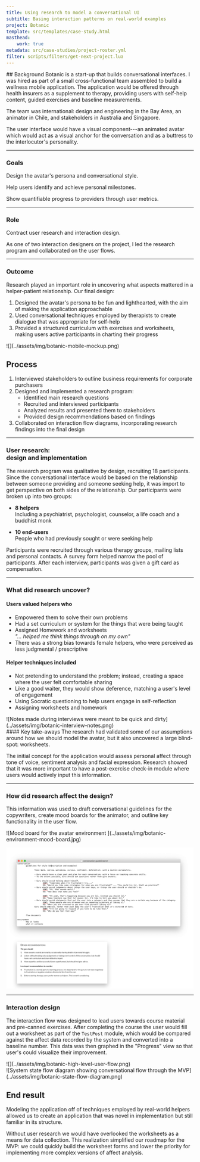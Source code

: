```yaml
---
title: Using research to model a conversational UI
subtitle: Basing interaction patterns on real-world examples 
project: Botanic
template: src/templates/case-study.html
masthead:
    work: true
metadata: src/case-studies/project-roster.yml
filter: scripts/filters/get-next-project.lua
---
```


<section class="grid split-lists indenter:3/5 flip-top:kid border-top:3px border-accent:cyan">
## Background
Botanic is a start-up that builds conversational interfaces. I was hired as part of a small cross-functional team assembled to build a wellness mobile application. The application would be offered through health insurers as a supplement to therapy, providing users with self-help content, guided exercises and baseline measurements.

The team was international: design and engineering in the Bay Area, an animator in Chile, and stakeholders in Australia and Singapore.

The user interface would have a visual component---an animated avatar which would act as a visual anchor for the conversation and as a buttress to the interlocutor's personality. 

---

### Goals
Design the avatar's persona and conversational style.

Help users identify and achieve personal milestones.

Show quantifiable progress to providers through user metrics.

---

### Role
Contract user research and interaction design.

As one  of two interaction designers on the project, I led the research program and collaborated on the user flows.

---

### Outcome
Research played an important role in uncovering what aspects mattered in a helper-patient relationship. Our final design:

1. Designed the avatar's persona to be fun and lighthearted, with the aim of making the application approachable
2. Used conversational techniques employed by therapists to create dialogue that was appropriate for self-help
3. Provided a structured curriculum with exercises and worksheets, making users active participants in charting their progress

<div class="cinch-up:70% one-third" data-tab="0">
![](../assets/img/botanic-mobile-mockup.png)
</div>

</section>

<section class="grid indenter:3/5 flip-top:kid border-top:3px border-accent:magenta">

## Process
1. Interviewed stakeholders to outline business requirements for corporate purchasers
2. Designed and implemented a research program:
   * Identified main research questions
   * Recruited and interviewed participants
   * Analyzed results and presented them to stakeholders
   * Provided design recommendations based on findings
3. Collaborated on interaction flow diagrams, incorporating research findings into the final design

--- 

### User research:</br>design and implementation
The research program was qualitative by design, recruiting 18 participants. Since the conversational interface would be based on the relationship between someone providing and someone seeking help, it was import to get perspective on both sides of the relationship. Our participants were broken up into two groups:

- **8 helpers**\
Including a psychiatrist, psychologist, counselor, a life coach and a buddhist monk

- **10 end-users**\
People who had previously sought or were seeking help

Participants were recruited through various therapy groups, mailing lists and personal contacts. A survey form helped narrow the pool of participants. After each interview, participants was given a gift card as compensation.

---

### What did research uncover?

#### Users valued helpers who
- Empowered them to solve their own problems 
- Had a  set curriculum or system for the things that were being taught
- Assigned Homework and worksheets\
_"... helped me think things through on my own"_
- There was a strong bias towards female helpers, who were perceived as less judgmental / prescriptive


#### Helper techniques included
- Not pretending to understand the problem; instead, creating a space where the user felt comfortable sharing
- Like a good waiter, they would show deference, matching a user's level of engagement
- Using Socratic questioning to help users engage in self-reflection
- Assigning worksheets and homework


<div class="subgrid side-by-side">
<div class="padding-stack:size2">
![Notes made during interviews were meant to be quick and dirty](../assets/img/botanic-interview-notes.png)
</div>
<div class="null">
#### Key take-aways
The research had validated some of our assumptions around how we should model the avatar, but it also uncovered a large blind-spot: worksheets.

The initial concept for the application would assess personal affect through tone of voice, sentiment analysis and facial expression. Research showed that it was more important to have a post-exercise check-in module where users would actively input this information.
</div>
</div>

---
### How did research affect the design?

This information was used to draft conversational guidelines for the copywriters, create mood boards for the animator, and outline key functionality in the user flow.

<div class="two-thirds padding-stack" data-tab="1">
![Mood board for the avatar environment ](../assets/img/botanic-environment-mood-board.jpg)

![Excerpts from the conversation guidelines and design recommendations](../assets/img/botanic-guidelines-and-recommendations.png)
</div>

---


### Interaction design
The interaction flow was designed to lead users towards course material and pre-canned exercises. After completing the course the user would fill out a worksheet as part of the `TestPost` module, which would be compared against the affect data recorded by the system and converted into a baseline number. This data was then graphed in the "Progress" view so that user's could visualize their improvement.

<div class="bkg:grey pano img-height:unset">
![](../assets/img/botanic-high-level-user-flow.png)
<div class="padding-stack">
![System state flow diagram showing conversational flow through the MVP](../assets/img/botanic-state-flow-diagram.png)
</div>
</div>

</section>

<section class="grid indenter:3/5 flip-top:kid border-top:3px border-accent:yellow">


## End result
Modeling the application off of techniques employed by real-world helpers allowed us to create an application that was novel in implementation but still familiar in its structure.

Without user research we would have overlooked the worksheets as a means for data collection. This realization simplified our roadmap for the MVP: we could quickly build the worksheet forms and lower the priority for implementing more complex versions of affect analysis.
